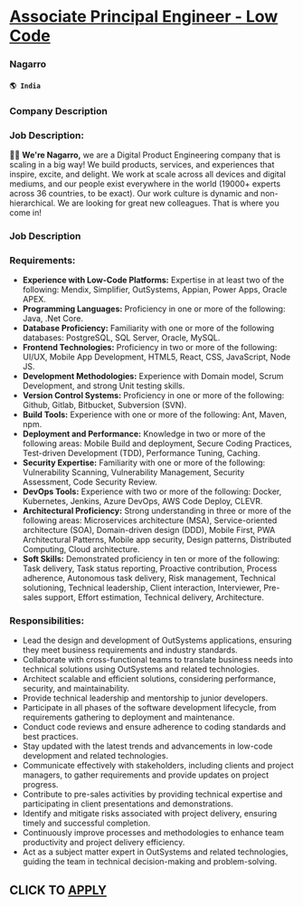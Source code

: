 # [Associate Principal Engineer - Low Code](https://www.remotewlb.com/apply/associate-principal-engineer-low-code-86954)  
### Nagarro  
#### `🌎 India`  

### Company Description

### Job Description:

 **👋🏼** **We're Nagarro,** we are a Digital Product Engineering company that is scaling in a big way! We build products, services, and experiences that inspire, excite, and delight. We work at scale across all devices and digital mediums, and our people exist everywhere in the world (19000+ experts across 36 countries, to be exact). Our work culture is dynamic and non-hierarchical. We are looking for great new colleagues. That is where you come in!

### Job Description

### Requirements:

  *  **Experience with Low-Code Platforms:** Expertise in at least two of the following: Mendix, Simplifier, OutSystems, Appian, Power Apps, Oracle APEX.
  *  **Programming Languages:** Proficiency in one or more of the following: Java, .Net Core.
  *  **Database Proficiency:** Familiarity with one or more of the following databases: PostgreSQL, SQL Server, Oracle, MySQL.
  *  **Frontend Technologies:** Proficiency in two or more of the following: UI/UX, Mobile App Development, HTML5, React, CSS, JavaScript, Node JS.
  *  **Development Methodologies:** Experience with Domain model, Scrum Development, and strong Unit testing skills.
  *  **Version Control Systems:** Proficiency in one or more of the following: Github, Gitlab, Bitbucket, Subversion (SVN).
  *  **Build Tools:** Experience with one or more of the following: Ant, Maven, npm.
  *  **Deployment and Performance:** Knowledge in two or more of the following areas: Mobile Build and deployment, Secure Coding Practices, Test-driven Development (TDD), Performance Tuning, Caching.
  *  **Security Expertise:** Familiarity with one or more of the following: Vulnerability Scanning, Vulnerability Management, Security Assessment, Code Security Review.
  *  **DevOps Tools:** Experience with two or more of the following: Docker, Kubernetes, Jenkins, Azure DevOps, AWS Code Deploy, CLEVR.
  *  **Architectural Proficiency:** Strong understanding in three or more of the following areas: Microservices architecture (MSA), Service-oriented architecture (SOA), Domain-driven design (DDD), Mobile First, PWA Architectural Patterns, Mobile app security, Design patterns, Distributed Computing, Cloud architecture.
  *  **Soft Skills:** Demonstrated proficiency in ten or more of the following: Task delivery, Task status reporting, Proactive contribution, Process adherence, Autonomous task delivery, Risk management, Technical solutioning, Technical leadership, Client interaction, Interviewer, Pre-sales support, Effort estimation, Technical delivery, Architecture.

### Responsibilities:

  * Lead the design and development of OutSystems applications, ensuring they meet business requirements and industry standards.
  * Collaborate with cross-functional teams to translate business needs into technical solutions using OutSystems and related technologies.
  * Architect scalable and efficient solutions, considering performance, security, and maintainability.
  * Provide technical leadership and mentorship to junior developers.
  * Participate in all phases of the software development lifecycle, from requirements gathering to deployment and maintenance.
  * Conduct code reviews and ensure adherence to coding standards and best practices.
  * Stay updated with the latest trends and advancements in low-code development and related technologies.
  * Communicate effectively with stakeholders, including clients and project managers, to gather requirements and provide updates on project progress.
  * Contribute to pre-sales activities by providing technical expertise and participating in client presentations and demonstrations.
  * Identify and mitigate risks associated with project delivery, ensuring timely and successful completion.
  * Continuously improve processes and methodologies to enhance team productivity and project delivery efficiency.
  * Act as a subject matter expert in OutSystems and related technologies, guiding the team in technical decision-making and problem-solving.

  
## CLICK TO [APPLY](https://www.remotewlb.com/apply/associate-principal-engineer-low-code-86954)

